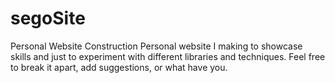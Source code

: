 # segoSite
Personal Website Construction
Personal website I making to showcase skills and just to experiment with different libraries and techniques.
Feel free to break it apart, add suggestions, or what have you.
